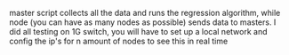 master script collects all the data and runs the regression algorithm, while node (you can have as many nodes as
possible) sends data to masters. I did all testing on 1G switch, you will have to set up a local network and config the
ip's for n amount of nodes to see this in real time
